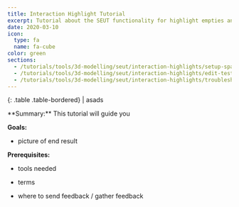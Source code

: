 ```yaml
---
title: Interaction Highlight Tutorial
excerpt: Tutorial about the SEUT functionality for highlight empties and how to use them.
date: 2020-03-10
icon:
  type: fa
  name: fa-cube
color: green
sections:
  - /tutorials/tools/3d-modelling/seut/interaction-highlights/setup-spawn
  - /tutorials/tools/3d-modelling/seut/interaction-highlights/edit-test
  - /tutorials/tools/3d-modelling/seut/interaction-highlights/troubleshooting
---
```

<div class="table-responsive">

{: .table .table-bordered}
| asads

</div>
**Summary:** This tutorial will guide you

**Goals:** 
* picture of end result

**Prerequisites:** 
* tools needed


* terms
* where to send feedback / gather feedback